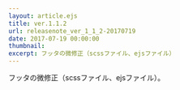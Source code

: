 ```yaml
---
layout: article.ejs
title: ver.1.1.2
url: releasenote_ver_1_1_2-20170719
date: 2017-07-19 00:00:00
thumbnail: 
excerpt: フッタの微修正（scssファイル、ejsファイル）
---
```


フッタの微修正（scssファイル、ejsファイル）。
